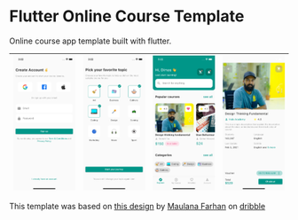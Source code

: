 # Flutter Online Course Template

Online course app template built with flutter.

| ![](assets/screenshots/screenshot1.png) | ![](assets/screenshots/screenshot2.png) | ![](assets/screenshots/screenshot3.png) | ![](assets/screenshots/screenshot4.png) |
|:---:|:---:|:---:|:---:|

This template was based on [this design](https://dribbble.com/shots/15930996-Secoola-Online-Course-Mobile-UI-Kit) by [Maulana Farhan](https://dribbble.com/maulanafaa) on [dribble](https://dribbble.com)

